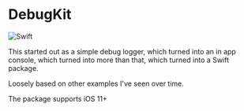 # DebugKit

![Swift](https://github.com/drkibitz/DebugKit/workflows/Swift/badge.svg?branch=master)

This started out as a simple debug logger, which turned into an in app console, which turned into more than that, which turned into a Swift package.

Loosely based on other examples I've seen over time.

The package supports iOS 11+
